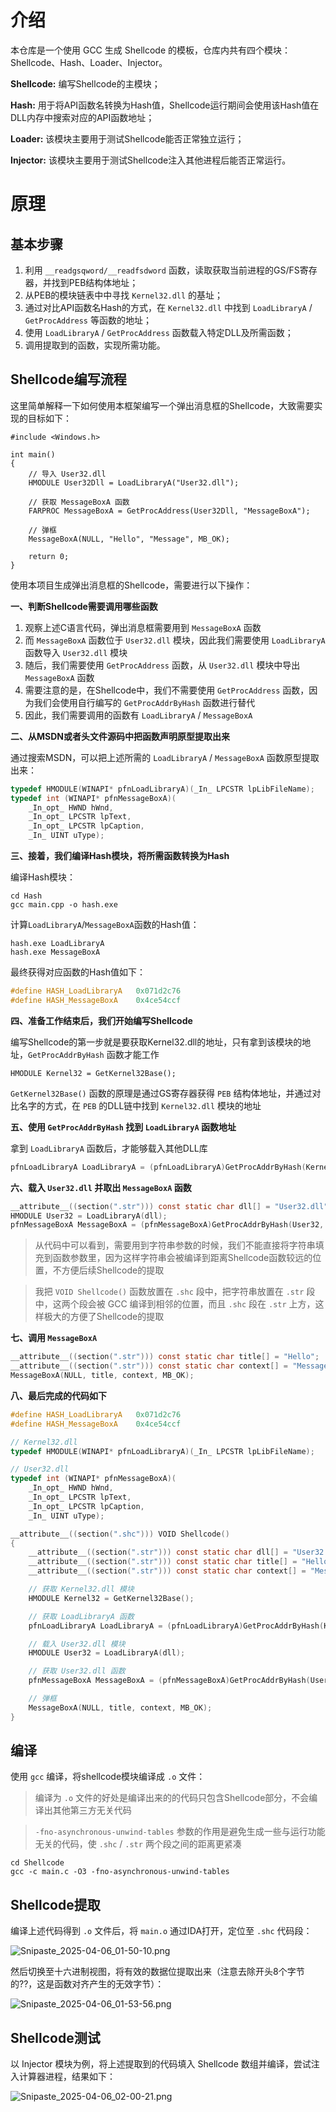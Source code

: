 # 介绍

本仓库是一个使用 GCC 生成 Shellcode 的模板，仓库内共有四个模块：Shellcode、Hash、Loader、Injector。

**Shellcode:** 编写Shellcode的主模块；

**Hash:** 用于将API函数名转换为Hash值，Shellcode运行期间会使用该Hash值在DLL内存中搜索对应的API函数地址；

**Loader:** 该模块主要用于测试Shellcode能否正常独立运行；

**Injector:** 该模块主要用于测试Shellcode注入其他进程后能否正常运行。

# 原理

## 基本步骤

1. 利用 `__readgsqword/__readfsdword` 函数，读取获取当前进程的GS/FS寄存器，并找到PEB结构体地址；
2. 从PEB的模块链表中中寻找 `Kernel32.dll` 的基址；
3. 通过对比API函数名Hash的方式，在 `Kernel32.dll` 中找到 `LoadLibraryA` / `GetProcAddress` 等函数的地址；
4. 使用 `LoadLibraryA` / `GetProcAddress` 函数载入特定DLL及所需函数；
5. 调用提取到的函数，实现所需功能。

## Shellcode编写流程

这里简单解释一下如何使用本框架编写一个弹出消息框的Shellcode，大致需要实现的目标如下：

```
#include <Windows.h>

int main()
{
	// 导入 User32.dll
    HMODULE User32Dll = LoadLibraryA("User32.dll");

    // 获取 MessageBoxA 函数
    FARPROC MessageBoxA = GetProcAddress(User32Dll, "MessageBoxA");

    // 弹框
    MessageBoxA(NULL, "Hello", "Message", MB_OK);
    
    return 0;
}
```

使用本项目生成弹出消息框的Shellcode，需要进行以下操作：

**一、判断Shellcode需要调用哪些函数**

1. 观察上述C语言代码，弹出消息框需要用到 `MessageBoxA` 函数
2. 而 `MessageBoxA` 函数位于 `User32.dll` 模块，因此我们需要使用 `LoadLibraryA` 函数导入 `User32.dll` 模块
3. 随后，我们需要使用 `GetProcAddress` 函数，从 `User32.dll` 模块中导出 `MessageBoxA` 函数
4. 需要注意的是，在Shellcode中，我们不需要使用 `GetProcAddress` 函数，因为我们会使用自行编写的 `GetProcAddrByHash` 函数进行替代
5. 因此，我们需要调用的函数有 `LoadLibraryA` / `MessageBoxA`

**二、从MSDN或者头文件源码中把函数声明原型提取出来**

通过搜索MSDN，可以把上述所需的 `LoadLibraryA` / `MessageBoxA` 函数原型提取出来：

```c
typedef HMODULE(WINAPI* pfnLoadLibraryA)(_In_ LPCSTR lpLibFileName);
typedef int (WINAPI* pfnMessageBoxA)(
    _In_opt_ HWND hWnd,
    _In_opt_ LPCSTR lpText,
    _In_opt_ LPCSTR lpCaption,
    _In_ UINT uType);
```

**三、接着，我们编译Hash模块，将所需函数转换为Hash**

编译Hash模块：

```
cd Hash
gcc main.cpp -o hash.exe
```

计算`LoadLibraryA`/`MessageBoxA`函数的Hash值：

```
hash.exe LoadLibraryA
hash.exe MessageBoxA
```

最终获得对应函数的Hash值如下：

```c
#define HASH_LoadLibraryA	0x071d2c76
#define HASH_MessageBoxA	0x4ce54ccf
```

**四、准备工作结束后，我们开始编写Shellcode**

编写Shellcode的第一步就是要获取Kernel32.dll的地址，只有拿到该模块的地址，`GetProcAddrByHash` 函数才能工作

```
HMODULE Kernel32 = GetKernel32Base();
```

`GetKernel32Base()` 函数的原理是通过GS寄存器获得 `PEB` 结构体地址，并通过对比名字的方式，在 `PEB` 的DLL链中找到 `Kernel32.dll` 模块的地址

**五、使用 `GetProcAddrByHash` 找到 `LoadLibraryA` 函数地址**

拿到 `LoadLibraryA` 函数后，才能够载入其他DLL库

```c
pfnLoadLibraryA LoadLibraryA = (pfnLoadLibraryA)GetProcAddrByHash(Kernel32, HASH_LoadLibraryA);
```

**六、载入 `User32.dll` 并取出 `MessageBoxA` 函数**

```c
__attribute__((section(".str"))) const static char dll[] = "User32.dll";
HMODULE User32 = LoadLibraryA(dll);
pfnMessageBoxA MessageBoxA = (pfnMessageBoxA)GetProcAddrByHash(User32, HASH_MessageBoxA);
```

> 从代码中可以看到，需要用到字符串参数的时候，我们不能直接将字符串填充到函数参数里，因为这样字符串会被编译到距离Shellcode函数较远的位置，不方便后续Shellcode的提取

> 我把 `VOID Shellcode()` 函数放置在 `.shc` 段中，把字符串放置在 `.str` 段中，这两个段会被 GCC 编译到相邻的位置，而且 `.shc` 段在 `.str` 上方，这样极大的方便了Shellcode的提取

**七、调用 `MessageBoxA`**

```c
__attribute__((section(".str"))) const static char title[] = "Hello";
__attribute__((section(".str"))) const static char context[] = "Message";
MessageBoxA(NULL, title, context, MB_OK);
```

**八、最后完成的代码如下**

```c
#define HASH_LoadLibraryA	0x071d2c76
#define HASH_MessageBoxA	0x4ce54ccf

// Kernel32.dll
typedef HMODULE(WINAPI* pfnLoadLibraryA)(_In_ LPCSTR lpLibFileName);

// User32.dll
typedef int (WINAPI* pfnMessageBoxA)(
    _In_opt_ HWND hWnd,
    _In_opt_ LPCSTR lpText,
    _In_opt_ LPCSTR lpCaption,
    _In_ UINT uType);

__attribute__((section(".shc"))) VOID Shellcode()
{
    __attribute__((section(".str"))) const static char dll[] = "User32.dll";
    __attribute__((section(".str"))) const static char title[] = "Hello";
    __attribute__((section(".str"))) const static char context[] = "Message";

    // 获取 Kernel32.dll 模块
    HMODULE Kernel32 = GetKernel32Base();

    // 获取 LoadLibraryA 函数
    pfnLoadLibraryA LoadLibraryA = (pfnLoadLibraryA)GetProcAddrByHash(Kernel32, HASH_LoadLibraryA);

    // 载入 User32.dll 模块
    HMODULE User32 = LoadLibraryA(dll);

    // 获取 User32.dll 函数
    pfnMessageBoxA MessageBoxA = (pfnMessageBoxA)GetProcAddrByHash(User32, HASH_MessageBoxA);

    // 弹框
    MessageBoxA(NULL, title, context, MB_OK);
}
```

## 编译

使用 `gcc` 编译，将shellcode模块编译成 `.o` 文件：

> 编译为 `.o` 文件的好处是编译出来的的代码只包含Shellcode部分，不会编译出其他第三方无关代码

> `-fno-asynchronous-unwind-tables` 参数的作用是避免生成一些与运行功能无关的代码，使 `.shc` / `.str` 两个段之间的距离更紧凑

```
cd Shellcode
gcc -c main.c -O3 -fno-asynchronous-unwind-tables
```

## Shellcode提取

编译上述代码得到 `.o` 文件后，将 `main.o` 通过IDA打开，定位至 `.shc` 代码段：

![Snipaste_2025-04-06_01-50-10.png](assets/Snipaste_2025-04-06_01-50-10.png)

然后切换至十六进制视图，将有效的数据位提取出来（注意去除开头8个字节的??，这是函数对齐产生的无效字节）：

![Snipaste_2025-04-06_01-53-56.png](assets/Snipaste_2025-04-06_01-53-56.png)

## Shellcode测试

以 Injector 模块为例，将上述提取到的代码填入 Shellcode 数组并编译，尝试注入计算器进程，结果如下：

![Snipaste_2025-04-06_02-00-21.png](assets/Snipaste_2025-04-06_02-00-21.png)
